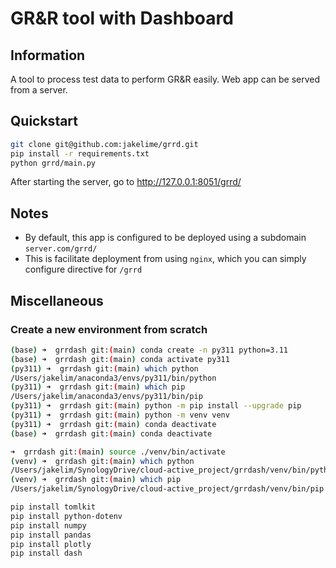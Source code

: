# GR&R tool with Dashboard

## Information

A tool to process test data to perform GR&R easily.
Web app can be served from a server.

## Quickstart

```bash
git clone git@github.com:jakelime/grrd.git
pip install -r requirements.txt
python grrd/main.py
```

After starting the server, go to http://127.0.0.1:8051/grrd/

## Notes

- By default, this app is configured to be deployed using a subdomain `server.com/grrd/`
- This is facilitate deployment from using `nginx`, which you can simply configure directive for `/grrd`

## Miscellaneous

### Create a new environment from scratch

```bash
(base) ➜  grrdash git:(main) conda create -n py311 python=3.11
(base) ➜  grrdash git:(main) conda activate py311
(py311) ➜  grrdash git:(main) which python
/Users/jakelim/anaconda3/envs/py311/bin/python
(py311) ➜  grrdash git:(main) which pip
/Users/jakelim/anaconda3/envs/py311/bin/pip
(py311) ➜  grrdash git:(main) python -m pip install --upgrade pip
(py311) ➜  grrdash git:(main) python -m venv venv
(py311) ➜  grrdash git:(main) conda deactivate
(base) ➜  grrdash git:(main) conda deactivate

➜  grrdash git:(main) source ./venv/bin/activate
(venv) ➜  grrdash git:(main) which python
/Users/jakelim/SynologyDrive/cloud-active_project/grrdash/venv/bin/python
(venv) ➜  grrdash git:(main) which pip
/Users/jakelim/SynologyDrive/cloud-active_project/grrdash/venv/bin/pip

pip install tomlkit
pip install python-dotenv
pip install numpy
pip install pandas
pip install plotly
pip install dash

```
